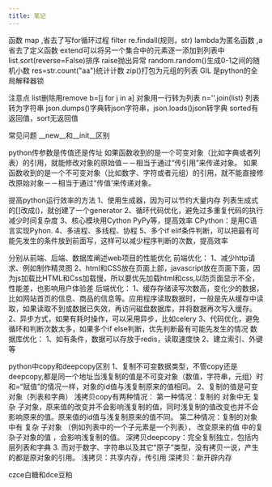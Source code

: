 ```yaml
---
title: 笔记
---
```




函数
map ,省去了写for循环过程
filter
re.findall(规则，str)
lambda为匿名函数 ,a省去了定义函数
extend可以将另一个集合中的元素逐一添加到列表中
list.sort(reverse=False)排序
raise抛出异常
random.random()生成0-1之间的随机小数
res=str.count("aa")统计计数
zip()打包为元组的列表
GIL 是python的全局解释器锁

注意点
list删除用remove
b=[j for j in a]  对象用一行转为列表
n=''.join(list)   列表转为字符串
json.dumps()字典转json字符串，json.loads()json转字典
sorted有返回值，sort无返回值

常见问题
__new__和__init__区别

python传参数是传值还是传址
如果函数收到的是一个可变对象（比如字典或者列表）的引用，就能修改对象的原始值－－相当于通过“传引用”来传递对象。
如果函数收到的是一个不可变对象（比如数字、字符或者元组）的引用，就不能直接修改原始对象－－相当于通过“传值'来传递对象。

提高python运行效率的方法
1、使用生成器，因为可以节约大量内存
列表生成式的[]改成()，就创建了一个generator
2、循环代码优化，避免过多重复代码的执行
减少时间复杂度
3、核心模块用Cython PyPy等，提高效率
CPython：是用C语言实现Pyhon.
4、多进程、多线程、协程
5、多个if elif条件判断，可以把最有可能先发生的条件放到前面写，这样可以减少程序判断的次数，提高效率

分别从前端、后端、数据库阐述web项目的性能优化
前端优化：
1、减少http请求、例如制作精灵图
2、html和CSS放在页面上部，javascript放在页面下面，因为js加载比HTML和Css加载慢，所以要优先加载html和css,以防页面显示不全，性能差，也影响用户体验差
后端优化：
1、缓存存储读写次数高，变化少的数据，比如网站首页的信息、商品的信息等。应用程序读取数据时，一般是先从缓存中读取，如果读取不到或数据已失效，再访问磁盘数据库，并将数据再次写入缓存。
2、异步方式，如果有耗时操作，可以采用异步，比如celery
3、代码优化，避免循环和判断次数太多，如果多个if else判断，优先判断最有可能先发生的情况
数据库优化：
1、如有条件，数据可以存放于redis，读取速度快
2、建立索引、外键等

python中copy和deepcopy区别
1、复制不可变数据类型，不管copy还是deepcopy,都是同一个地址当浅复制的值是不可变对象（数值，字符串，元组）时和=“赋值”的情况一样，对象的id值与浅复制原来的值相同。
2、复制的值是可变对象（列表和字典）
浅拷贝copy有两种情况：
第一种情况：复制的 对象中无 复杂 子对象，原来值的改变并不会影响浅复制的值，同时浅复制的值改变也并不会影响原来的值。原来值的id值与浅复制原来的值不同。
第二种情况：复制的对象中有 复杂 子对象 （例如列表中的一个子元素是一个列表）， 改变原来的值 中的复杂子对象的值 ，会影响浅复制的值。
深拷贝deepcopy：完全复制独立，包括内层列表和字典
3.
而对于数字、字符串以及其它“原子”类型，没有拷贝一说，产生的都是原对象的引用。
浅拷贝：共享内存，传引用
深拷贝：新开辟内存


czce白糖和dce豆粕